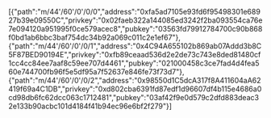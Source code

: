 
[{"path":"m\/44'\/60'\/0'\/0\/0","address":"0xfa5ad7105e93fd6f95498301e68927b39e09550C","privkey":"0x02faeb322a144085ed3242f2ba093554ca76e7e094120a951995f0ce579acec8","pubkey":"03563fd79912784700c90b868f0bd1ab6bbc3baf754dc34b92a069c011c2e1ef67"},{"path":"m\/44'\/60'\/0'\/0\/1","address":"0x4C94A655102b869ab07Addd3b8C5F87BED90194E","privkey":"0xfb89ceaad536d2e2de73c743e8ded81480cf1cc4cc84ee7aaf8c59ee707d4461","pubkey":"021000458c3ce7fad4d4fea560e744700fb96f5e5df95a7f52637e846fe73f73d7"},{"path":"m\/44'\/60'\/0'\/0\/2","address":"0x98550d1C5dcA317f8A411604aA62419f69a4C1DB","privkey":"0xd802cba6391fd87edf1d96607df4b115e4686a0cd98db6fc62dcc063c1712481","pubkey":"03af42f9e0d579c2dfd883deac32e133b90acbc101d4184f41b94ec96e6bf2f279"}]